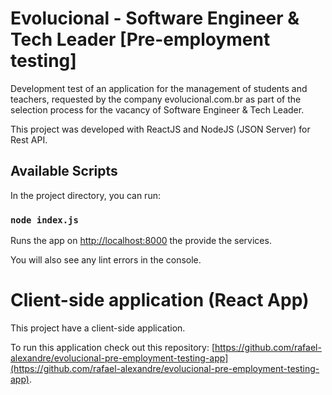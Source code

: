 # Evolucional - Software Engineer & Tech Leader [Pre-employment testing]

Development test of an application for the management of students and teachers, requested by the company evolucional.com.br as part of the selection process for the vacancy of Software Engineer & Tech Leader.

This project was developed with ReactJS and NodeJS (JSON Server) for Rest API.

## Available Scripts

In the project directory, you can run:

### `node index.js`

Runs the app on [http://localhost:8000](http://localhost:8000) the provide the services.

You will also see any lint errors in the console.

# Client-side application (React App)

This project have a client-side application.

To run this application check out this repository: [https://github.com/rafael-alexandre/evolucional-pre-employment-testing-app](https://github.com/rafael-alexandre/evolucional-pre-employment-testing-app).